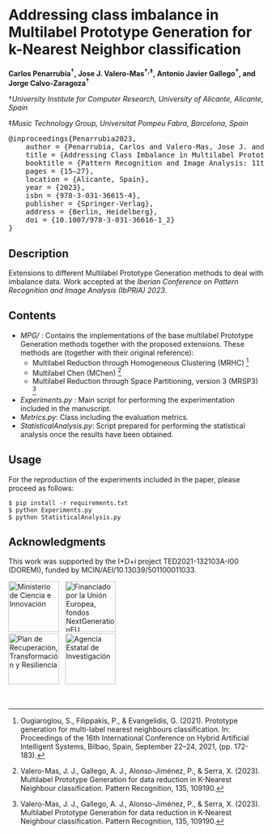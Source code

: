 # Addressing class imbalance in Multilabel Prototype Generation for k-Nearest Neighbor classification

**Carlos Penarrubia<sup>&dagger;</sup>, Jose J. Valero-Mas<sup>&dagger;,&Dagger;</sup>, Antonio Javier Gallego<sup>&dagger;</sup>, and Jorge Calvo-Zaragoza<sup>&dagger;</sup>**
 
&dagger;*University Institute for Computer Research, University of Alicante, Alicante, Spain*

&Dagger;*Music Technology Group, Universitat Pompeu Fabra, Barcelona, Spain*

<pre>
@inproceedings{Penarrubia2023,
	author = {Penarrubia, Carlos and Valero-Mas, Jose J. and Gallego, Antonio Javier and Calvo-Zaragoza, Jorge},
	title = {Addressing Class Imbalance in Multilabel Prototype Generation for k-Nearest Neighbor Classification},
	booktitle = {Pattern Recognition and Image Analysis: 11th Iberian Conference, IbPRIA 2023, Alicante, Spain, June 27–30, 2023, Proceedings},
	pages = {15–27},
	location = {Alicante, Spain},
	year = {2023},
	isbn = {978-3-031-36615-4},
	publisher = {Springer-Verlag},
	address = {Berlin, Heidelberg},
	doi = {10.1007/978-3-031-36616-1_2}
}
</pre>

 
## Description
Extensions to different Multilabel Prototype Generation methods to deal with imbalance data. Work accepted at the *Iberian Conference on Pattern Recognition and Image Analysis (IbPRIA) 2023*.
 
 
## Contents
- *MPG/* : Contains the implementations of the base multilabel Prototype Generation methods together with the proposed extensions. These methods are (together with their original reference):
	- Multilabel Reduction through Homogeneous Clustering (MRHC) [^1]
	- Multilabel Chen (MChen) [^2]
	- Multilabel Reduction through Space Partitioning, version 3 (MRSP3) [^2]
- *Experiments.py* : Main script for performing the experimentation included in the manuscript.
- *Metrics.py*: Class including the evaluation metrics.
- *StatisticalAnalysis.py*: Script prepared for performing the statistical analysis once the results have been obtained.

 [^1]: Ougiaroglou, S., Filippakis, P., & Evangelidis, G. (2021). Prototype generation for multi-label nearest neighbours classification. In: Proceedings of the 16th International Conference on Hybrid Artificial Intelligent Systems, Bilbao, Spain, September 22–24, 2021, (pp. 172-183).
 [^2]: Valero-Mas, J. J., Gallego, A. J., Alonso-Jiménez, P., & Serra, X. (2023). Multilabel Prototype Generation for data reduction in K-Nearest Neighbour classification. Pattern Recognition, 135, 109190.

 
## Usage
For the reproduction of the experiments included in the paper, please proceed as follows:
```
$ pip install -r requirements.txt
$ python Experiments.py
$ python StatisticalAnalysis.py
```


## Acknowledgments

This work was supported by the I+D+i project TED2021-132103A-I00 (DOREMI), funded by MCIN/AEI/10.13039/501100011033.

<a href="https://www.ciencia.gob.es/" target="_blank"><img src="https://www.dlsi.ua.es/~jgallego/projects/DOReMI/images/logo_min.png" style="height:100px" alt="Ministerio de Ciencia e Innovación"></a> 
&nbsp;
<a href="https://commission.europa.eu/strategy-and-policy/recovery-plan-europe_es" target="_blank"><img src="https://www.dlsi.ua.es/~jgallego/projects/DOReMI/images/logo_ue.png" style="height:100px" alt="Financiado por la Unión Europea, fondos NextGenerationEU"></a>
<br>
<a href="https://planderecuperacion.gob.es/" target="_blank"><img src="https://www.dlsi.ua.es/~jgallego/projects/DOReMI/images/logo_plan_recuperacion_transformacion_resiliencia.png" style="height:100px" alt="Plan de Recuperación, Transformación y Resiliencia"></a>
&nbsp;
<a href="https://www.aei.gob.es/" target="_blank"><img src="https://www.dlsi.ua.es/~jgallego/projects/DOReMI/images/logo_aei.png" style="height:100px" alt="Agencia Estatal de Investigación"></a>

<br/>

